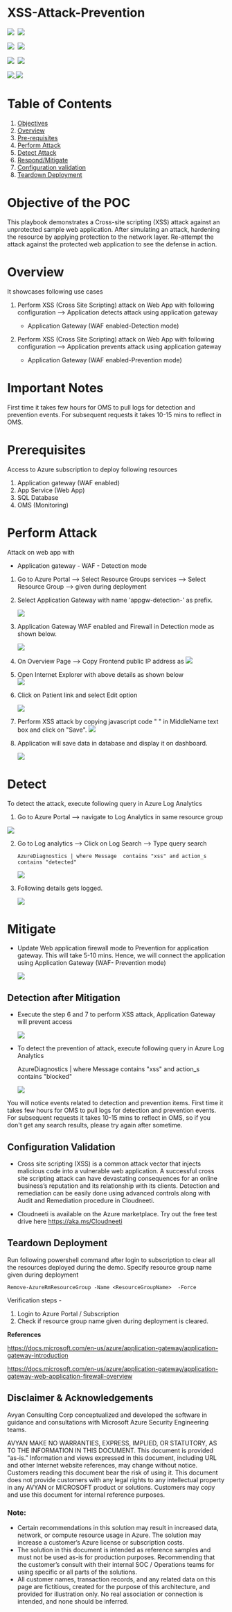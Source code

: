# XSS-Attack-Prevention

<IMG SRC="https://azbotstorage.blob.core.windows.net/badges/101-XSS-Attack-Prevention/PublicLastTestDate.svg" />&nbsp;
<IMG SRC="https://azbotstorage.blob.core.windows.net/badges/101-XSS-Attack-Prevention/PublicDeployment.svg" />&nbsp;

<IMG SRC="https://azbotstorage.blob.core.windows.net/badges/101-XSS-Attack-Prevention/FairfaxLastTestDate.svg" />&nbsp;
<IMG SRC="https://azbotstorage.blob.core.windows.net/badges/101-XSS-Attack-Prevention/FairfaxDeployment.svg" />&nbsp;

<IMG SRC="https://azbotstorage.blob.core.windows.net/badges/101-XSS-Attack-Prevention/BestPracticeResult.svg" />&nbsp;
<IMG SRC="https://azbotstorage.blob.core.windows.net/badges/101-XSS-Attack-Prevention/CredScanResult.svg" />&nbsp;

<a href="https://portal.azure.com/#create/Microsoft.Template/uri/https%3A%2F%2Fraw.githubusercontent.com%2FAzure%2Fazure-quickstart-templates%2Fmaster%2F101-XSS-Attack-Prevention%2Fazuredeploy.json" target="_blank">
    <img src="https://raw.githubusercontent.com/Azure/azure-quickstart-templates/master/1-CONTRIBUTION-GUIDE/images/deploytoazure.png"/> 
</a>
<a href="http://armviz.io/#/?load=https%3A%2F%2Fraw.githubusercontent.com%2FAzure%2Fazure-quickstart-templates%2Fmaster%2F101-XSS-Attack-Prevention%2Fazuredeploy.json" target="_blank">
    <img src="https://raw.githubusercontent.com/Azure/azure-quickstart-templates/master/1-CONTRIBUTION-GUIDE/images/visualizebutton.png"/> 
</a>

# Table of Contents
1. [Objectives](#objectives)
2. [Overview](#overview)
3. [Pre-requisites](#prerequisites)
4. [Perform Attack](#attack)
5. [Detect Attack](#detect)
6. [Respond/Mitigate](#mitigate)
7. [Configuration validation](#config)
8. [Teardown Deployment](#teardown)

<a name="objectives"></a>
# Objective of the POC
This playbook demonstrates a Cross-site scripting (XSS) attack against an unprotected sample web application.  After simulating an attack, hardening the resource by applying protection to the network layer.  Re-attempt the attack against the protected web application to see the defense in action. 

<a name="overview"></a>
# Overview
It showcases following use cases
1. Perform XSS (Cross Site Scripting) attack on Web App with following configuration --> Application detects attack using application gateway
    * Application Gateway (WAF enabled-Detection mode)
  

2. Perform XSS (Cross Site Scripting) attack on Web App with following configuration --> Application prevents attack using application gateway
    * Application Gateway (WAF enabled-Prevention mode)
  

# Important Notes <a name="notes"></a>
First time it takes few hours for OMS to pull logs for detection and prevention events. For subsequent requests it takes 10-15 mins to reflect in OMS.

<a name="prerequisites"></a>
# Prerequisites
Access to Azure subscription to deploy following resources 
1. Application gateway (WAF enabled)
2. App Service (Web App)
3. SQL Database 
4. OMS (Monitoring)

<a name="attack"></a>
# Perform Attack 
Attack on web app with
* Application gateway - WAF - Detection mode 
 

1. Go to Azure Portal --> Select Resource Groups services --> Select Resource Group --> <ResourceGroupName> given during deployment

2. Select Application Gateway with name 'appgw-detection-' as prefix.

    ![](images/xss-appgateway-det-location.png)


3. Application Gateway WAF enabled and Firewall in Detection mode as shown below.

    ![](images/xss-appgateway-waf-det.png)

4. On Overview Page --> Copy Frontend public IP address as
    ![](images/xss-appgateway-det-ip.png)

5. Open Internet Explorer with above details as shown below  
    ![](images/xss-webapp-contoso-landingpage.png)

4. Click on Patient link and select Edit option 

    ![](images/xss-webapp-contoso-patients-defpage.png)

4. Perform XSS attack by copying javascript code " **<script>alert('test script')</script>** " in MiddleName text box and click on "Save". 
 ![](images/xss-attack-script.png) 

5. Application will save data in database and display it on dashboard.

    ![](images/xss-attack-dashboard.png)    
    
<a name="detect"></a>    
# Detect
To detect the attack, execute following query in Azure Log Analytics
1. Go to Azure Portal --> navigate to Log Analytics in same resource group  

![](images/xss-common-oms-location.png) 

2. Go to Log analytics --> Click on Log Search --> Type query search 

    ```AzureDiagnostics | where Message  contains "xss" and action_s contains "detected"```

    ![](images/xss-oms-log-ana-location.png) 
    
3. Following details gets logged. 

    ![](images/xss-log-analytics-det.png) 
    
<a name="mitigate"></a>
# Mitigate 

  * Update Web application firewall mode to Prevention for application gateway. This will take 5-10 mins. Hence, we will connect the application using Application Gateway (WAF- Prevention mode) 

    ![](images/xss-appgateway-waf-prev.png)    
    
  

## Detection after Mitigation 

* Execute the step 6 and 7  to perform XSS attack, Application Gateway will prevent access

    ![](images/403-forbidden-access-denied.png)  

 
* To detect the prevention of attack, execute following query in Azure Log Analytics

    AzureDiagnostics | where Message  contains "xss" and action_s contains "blocked"
    
    ![](images/xss-log-analytics-blocked.png)  

You will notice events related to detection and prevention items. First time it takes few hours for OMS to pull logs for detection and prevention events. For subsequent requests it takes 10-15 mins to reflect in OMS, so if you don't get any search results, please try again after sometime.

<a name="config"></a>
## Configuration Validation
* Cross site scripting (XSS) is a common attack vector that injects malicious code into a vulnerable web application. A successful cross site scripting attack can have devastating consequences for an online business’s reputation and its relationship with its clients. Detection and remediation can be easily done using advanced controls along with Audit and Remediation procedure in Cloudneeti.

* Cloudneeti is available on the Azure marketplace. Try out the free test drive here https://aka.ms/Cloudneeti 

<a name="teardown"></a>
## Teardown Deployment 

Run following powershell command after login to subscription to clear all the resources deployed during the demo. Specify resource group name given during deployment
 
 `Remove-AzureRmResourceGroup -Name <ResourceGroupName>  -Force `
 
    
Verification steps -
1. Login to Azure Portal / Subscription
2. Check if resource group name given during deployment is cleared.
<p/>

**References** 

https://docs.microsoft.com/en-us/azure/application-gateway/application-gateway-introduction
 
https://docs.microsoft.com/en-us/azure/application-gateway/application-gateway-web-application-firewall-overview

## Disclaimer & Acknowledgements 

Avyan Consulting Corp conceptualized and developed the software in guidance and consultations with Microsoft Azure Security Engineering teams.
 
AVYAN MAKE NO WARRANTIES, EXPRESS, IMPLIED, OR STATUTORY, AS TO THE INFORMATION IN THIS DOCUMENT. This document is provided “as-is.” Information and views expressed in this document, including URL and other Internet website references, may change without notice. Customers reading this document bear the risk of using it. This document does not provide customers with any legal rights to any intellectual property in any AVYAN or MICROSOFT product or solutions. Customers may copy and use this document for internal reference purposes.
 
### Note:
*	Certain recommendations in this solution may result in increased data, network, or compute resource usage in Azure. The solution may increase a customer’s Azure license or subscription costs.
*	The solution in this document is intended as reference samples and must not be used as-is for production purposes. Recommending that the customer’s consult with their internal SOC / Operations teams for using specific or all parts of the solutions.
*	All customer names, transaction records, and any related data on this page are fictitious, created for the purpose of this architecture, and provided for illustration only. No real association or connection is intended, and none should be inferred. 
